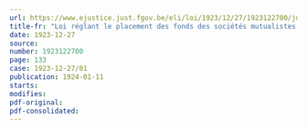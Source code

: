 ```yaml
---
url: https://www.ejustice.just.fgov.be/eli/loi/1923/12/27/1923122700/justel
title-fr: "Loi réglant le placement des fonds des sociétés mutualistes reconnues"
date: 1923-12-27
source:
number: 1923122700
page: 133
case: 1923-12-27/01
publication: 1924-01-11
starts:
modifies:
pdf-original:
pdf-consolidated:
---
```


